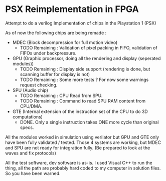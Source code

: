 # PSX Reimplementation in FPGA
Attempt to do a verilog Implementation of chips in the Playstation 1 (PSX)

As of now the following chips are being remade :
- MDEC (Block decompression for full motion video)
  * TODO Remaining : Validation of pixel packing in FIFO, validation of FIFOs under backpressure.
- GPU  (Graphic processor, doing all the rendering and display (seperated modules))
  * TODO Remaining : Display side support (rendering is done, but scanning buffer for display is not)
  * TODO Remaining : Some more tests ? For now some warnings request checking.
- SPU  (Audio chip)
  * TODO Remaining : CPU Read from SPU.
  * TODO Remaining : Command to read SPU RAM content from CPU/DMA.
- GTE  (Internal extension of the instruction set of the CPU to do 3D computations)
  * DONE. Only a single instruction takes ONE more cycle than original specs.

All the modules worked in simulation using verilator but GPU and GTE only have been fully validated / tested.
Those 4 systems are working, but MDEC and SPU are not ready for integration fully. 
(Be prepared to look at the waves and fix protocols)

All the test software, dev software is as-is.
I used Visual C++ to run the thing, all the path are probably hard coded to my computer in solution files.
So you have been warned.
